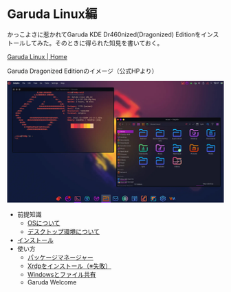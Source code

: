 # Garuda Linux編

かっこよさに惹かれてGaruda KDE Dr460nized(Dragonized) Editionをインストールしてみた。そのときに得られた知見を書いておく。

[Garuda Linux \| Home](https://garudalinux.org/)

Garuda Dragonized Editionのイメージ（公式HPより）

![Garuda Linux Dragonized](image/index/garuda-dr460nized.webp)

* 前提知識
  * [OSについて](intro_aboutOS.html)
  * [デスクトップ環境について](intro_aboutDE.html)
* [インストール](install.html)
* 使い方
  * [パッケージマネージャー](pacman.html)
  * [Xrdpをインストール（※失敗）](xrdp.html)
  * [Windowsとファイル共有](samba.html)
  * Garuda Welcome


